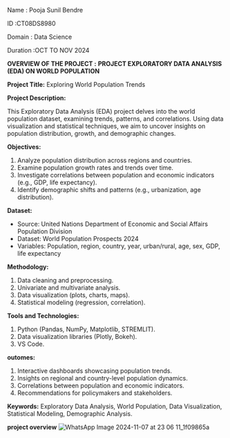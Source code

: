 
Name : Pooja Sunil Bendre

ID :CT08DS8980

Domain : Data Science

Duration :OCT TO NOV 2024

**OVERVIEW OF THE PROJECT :**
**PROJECT EXPLORATORY DATA ANALYSIS (EDA) ON WORLD POPULATION** 

**Project Title:** Exploring World Population Trends

**Project Description:**

This Exploratory Data Analysis (EDA) project delves into the world population dataset, examining trends, patterns, and correlations. Using data visualization and statistical techniques, we aim to uncover insights on population distribution, growth, and demographic changes.

**Objectives:**

1. Analyze population distribution across regions and countries.
2. Examine population growth rates and trends over time.
3. Investigate correlations between population and economic indicators (e.g., GDP, life expectancy).
4. Identify demographic shifts and patterns (e.g., urbanization, age distribution).

**Dataset:**

- Source: United Nations Department of Economic and Social Affairs Population Division
- Dataset: World Population Prospects 2024
- Variables: Population, region, country, year, urban/rural, age, sex, GDP, life expectancy

**Methodology:**

1. Data cleaning and preprocessing.
2. Univariate and multivariate analysis.
3. Data visualization (plots, charts, maps).
4. Statistical modeling (regression, correlation).

**Tools and Technologies:**

1. Python (Pandas, NumPy, Matplotlib, STREMLIT).
2. Data visualization libraries (Plotly, Bokeh).
3. VS Code.

**outomes:**

1. Interactive dashboards showcasing population trends.
2. Insights on regional and country-level population dynamics.
3. Correlations between population and economic indicators.
4. Recommendations for policymakers and stakeholders.

**Keywords:** Exploratory Data Analysis, World Population, Data Visualization, Statistical Modeling, Demographic Analysis.


**project overview**
![WhatsApp Image 2024-11-07 at 23 06 11_1f09865a](https://github.com/user-attachments/assets/e0fc828d-65ac-4bcb-961c-86b5df0acd61)


